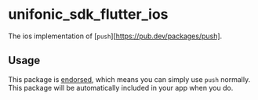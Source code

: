 # unifonic_sdk_flutter_ios

The ios implementation of [`push`][https://pub.dev/packages/push].

## Usage

This package is [endorsed][2], which means you can simply use `push`
normally. This package will be automatically included in your app when you do.

[2]: https://flutter.dev/docs/development/packages-and-plugins/developing-packages#endorsed-federated-plugin

